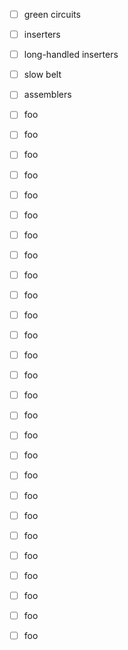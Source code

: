 * [ ] green circuits
* [ ] inserters
* [ ] long-handled inserters
* [ ] slow belt
* [ ] assemblers
* [ ] foo
* [ ] foo
* [ ] foo
* [ ] foo
* [ ] foo
* [ ] foo
* [ ] foo
* [ ] foo
* [ ] foo
* [ ] foo
* [ ] foo
* [ ] foo
* [ ] foo
* [ ] foo
* [ ] foo
* [ ] foo
* [ ] foo
* [ ] foo
* [ ] foo
* [ ] foo
* [ ] foo
* [ ] foo
* [ ] foo
* [ ] foo
* [ ] foo
* [ ] foo
* [ ] foo

